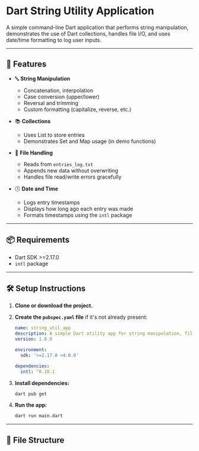 # Dart String Utility Application

A simple command-line Dart application that performs string manipulation, demonstrates the use of Dart collections, handles file I/O, and uses date/time formatting to log user inputs.

---

## 🚀 Features

- 🔤 **String Manipulation**
  - Concatenation, interpolation
  - Case conversion (upper/lower)
  - Reversal and trimming
  - Custom formatting (capitalize, reverse, etc.)

- 📚 **Collections**
  - Uses List to store entries
  - Demonstrates Set and Map usage (in demo functions)

- 📂 **File Handling**
  - Reads from `entries_log.txt`
  - Appends new data without overwriting
  - Handles file read/write errors gracefully

- 🕓 **Date and Time**
  - Logs entry timestamps
  - Displays how long ago each entry was made
  - Formats timestamps using the `intl` package

---

## 📦 Requirements

- Dart SDK >=2.17.0
- `intl` package

---

## 🛠 Setup Instructions

1. **Clone or download the project.**

2. **Create the `pubspec.yaml` file** if it's not already present:

    ```yaml
    name: string_util_app
    description: A simple Dart utility app for string manipulation, file handling, and date-time logging.
    version: 1.0.0

    environment:
      sdk: '>=2.17.0 <4.0.0'

    dependencies:
      intl: ^0.18.1
    ```

3. **Install dependencies:**

    ```bash
    dart pub get
    ```

4. **Run the app:**

    ```bash
    dart run main.dart
    ```

---

## 📁 File Structure

